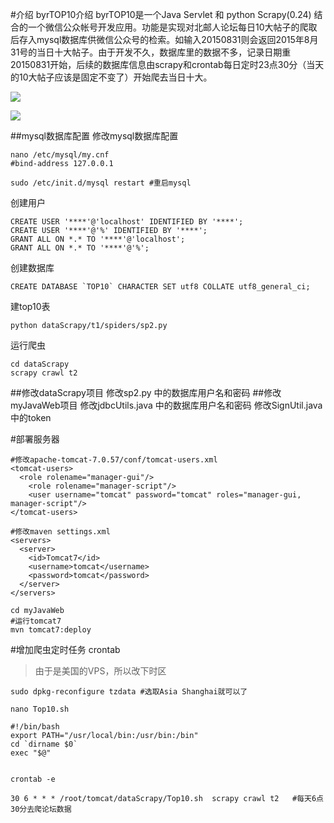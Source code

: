 #介绍
byrTOP10介绍 byrTOP10是一个Java Servlet 和 python Scrapy(0.24) 结合的一个微信公众帐号开发应用。功能是实现对北邮人论坛每日10大帖子的爬取后存入mysql数据库供微信公众号的检索。如输入20150831则会返回2015年8月31号的当日十大帖子。由于开发不久，数据库里的数据不多，记录日期重20150831开始，后续的数据库信息由scrapy和crontab每日定时23点30分（当天的10大帖子应该是固定不变了）开始爬去当日十大。


![](http://i.imgur.com/nZNgLgf.png)

![](http://i.imgur.com/rDJHDlT.jpg)

##mysql数据库配置
修改mysql数据库配置

```
nano /etc/mysql/my.cnf 
#bind-address 127.0.0.1 
```
```
sudo /etc/init.d/mysql restart #重启mysql
```

创建用户
```
CREATE USER '****'@'localhost' IDENTIFIED BY '****';
CREATE USER '****'@'%' IDENTIFIED BY '****';
GRANT ALL ON *.* TO '****'@'localhost';
GRANT ALL ON *.* TO '****'@'%';
```
创建数据库
```
CREATE DATABASE `TOP10` CHARACTER SET utf8 COLLATE utf8_general_ci;
```
建top10表
```
python dataScrapy/t1/spiders/sp2.py
```
运行爬虫
```
cd dataScrapy
scrapy crawl t2
```

##修改dataScrapy项目
修改sp2.py 中的数据库用户名和密码
##修改myJavaWeb项目
修改jdbcUtils.java 中的数据库用户名和密码
修改SignUtil.java 中的token

#部署服务器
```
#修改apache-tomcat-7.0.57/conf/tomcat-users.xml 
<tomcat-users>
  <role rolename="manager-gui"/>
    <role rolename="manager-script"/>
    <user username="tomcat" password="tomcat" roles="manager-gui, manager-script"/>
</tomcat-users>
```

```
#修改maven settings.xml
<servers>
  <server>
    <id>Tomcat7</id>
    <username>tomcat</username>
    <password>tomcat</password>
  </server>
</servers>
```

```
cd myJavaWeb
#运行tomcat7
mvn tomcat7:deploy
```

#增加爬虫定时任务 crontab

>由于是美国的VPS，所以改下时区

```
sudo dpkg-reconfigure tzdata #选取Asia Shanghai就可以了
```

```
nano Top10.sh

#!/bin/bash
export PATH="/usr/local/bin:/usr/bin:/bin"
cd `dirname $0`
exec "$@"


```

```
crontab -e 
```
```
30 6 * * * /root/tomcat/dataScrapy/Top10.sh  scrapy crawl t2   #每天6点30分去爬论坛数据
```
